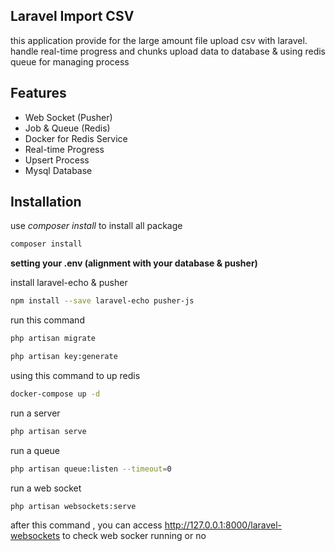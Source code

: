 ## Laravel Import CSV

this application provide for the large amount file upload csv with laravel. handle real-time progress and chunks upload data to database & using redis queue for managing process

## Features

- Web Socket (Pusher)
- Job & Queue (Redis)
- Docker for Redis Service
- Real-time Progress
- Upsert Process
- Mysql Database

## Installation

use *composer install* to install all package
```bash
composer install
```
**setting your .env (alignment with your database & pusher)**

install laravel-echo & pusher

```bash
npm install --save laravel-echo pusher-js
```

run this command
```bash
php artisan migrate
```

```bash
php artisan key:generate
```

using this command to up redis
```bash
docker-compose up -d
```

run a server
```bash
php artisan serve
```

run a queue
```bash
php artisan queue:listen --timeout=0
```

run a web socket
```bash
php artisan websockets:serve
```
after this command , you can access http://127.0.0.1:8000/laravel-websockets to check web socker running or no


